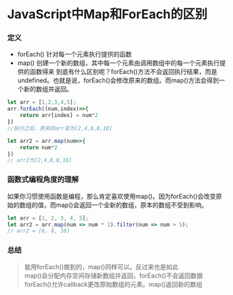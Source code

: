 # JavaScript中Map和ForEach的区别

### 定义
- forEach() 针对每一个元素执行提供的函数
- map() 创建一个新的数组，其中每一个元素由调用数组中的每一个元素执行提供的函数得来
到底有什么区别呢？forEach()方法不会返回执行结果，而是undefined。也就是说，forEach()会修改原来的数组。而map()方法会得到一个新的数组并返回。

```js
let arr = [1,2,3,4,5];
arr.forEach((num,index)=>{
	return arr[index] = num*2
})
//执行之后，原来的arr变为[2,4,6,8,10]

let arr2 = arr.map(num=>{
	return num*2
})
// arr2为[2,4,6,8,10]
```

### 函数式编程角度的理解
如果你习惯使用函数是编程，那么肯定喜欢使用map()。因为forEach()会改变原始的数组的值，而map()会返回一个全新的数组，原本的数组不受到影响。

```js
let arr = [1, 2, 3, 4, 5];
let arr2 = arr.map(num => num * 2).filter(num => num > 5);
// arr2 = [6, 8, 10]
```

### 总结
> 能用forEach()做到的，map()同样可以。反过来也是如此  
> map()会分配内存空间存储新数组并返回，forEach()不会返回数据  
> forEach()允许callback更改原始数组的元素。map()返回新的数组